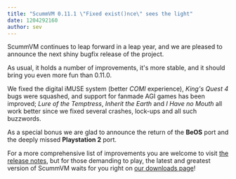 ```yaml
---
title: "ScummVM 0.11.1 \"Fixed exist()nce\" sees the light"
date: 1204292160
author: sev
---
```


ScummVM continues to leap forward in a leap year, and we are pleased to announce the next shiny bugfix release of the project.

As usual, it holds a number of improvements, it's more stable, and it should bring you even more fun than 0.11.0.

We fixed the digital iMUSE system (better *COMI* experience), *King's Quest 4* bugs were squashed, and support for fanmade AGI games has been improved; *Lure of the Temptress*, *Inherit the Earth* and *I Have no Mouth* all work better since we fixed several crashes, lock-ups and all such buzzwords.

As a special bonus we are glad to announce the return of the **BeOS** port and the deeply missed **Playstation 2** port.

For a more comprehensive list of improvements you are welcome to visit [the release notes](/frs/scummvm/0.11.1/ReleaseNotes), but for those demanding to play, the latest and greatest version of ScummVM waits for you right on [our downloads page](/downloads/)!
